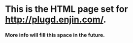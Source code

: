 # This is the HTML page set for http://plugd.enjin.com/.
### More info will fill this space in the future.

